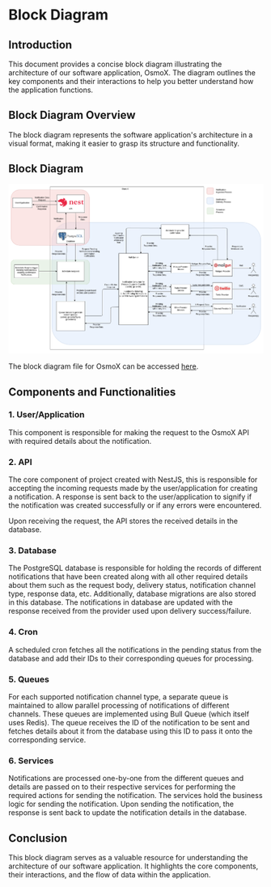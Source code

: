 # Block Diagram

## Introduction

This document provides a concise block diagram illustrating the architecture of our software application, OsmoX. The diagram outlines the key components and their interactions to help you better understand how the application functions.

## Block Diagram Overview

The block diagram represents the software application's architecture in a visual format, making it easier to grasp its structure and functionality.

## Block Diagram

![Block Diagram](./assets/OsmoX-block-diagram.png)

The block diagram file for OsmoX can be accessed [here](./assets/OsmoX-block-diagram.drawio).

## Components and Functionalities

### 1. User/Application

This component is responsible for making the request to the OsmoX API with required details about the notification.

### 2. API

The core component of project created with NestJS, this is responsible for accepting the incoming requests made by the user/application for creating a notification. A response is sent back to the user/application to signify if the notification was created successfully or if any errors were encountered.

Upon receiving the request, the API stores the received details in the database.

### 3. Database

The PostgreSQL database is responsible for holding the records of different notifications that have been created along with all other required details about them such as the request body, delivery status, notification channel type, response data, etc. Additionally, database migrations are also stored in this database. The notifications in database are updated with the response received from the provider used upon delivery success/failure.

### 4. Cron

A scheduled cron fetches all the notifications in the pending status from the database and add their IDs to their corresponding queues for processing.

### 5. Queues

For each supported notification channel type, a separate queue is maintained to allow parallel processing of notifications of different channels. These queues are implemented using Bull Queue (which itself uses Redis). The queue receives the ID of the notification to be sent and fetches details about it from the database using this ID to pass it onto the corresponding service.

### 6. Services

Notifications are processed one-by-one from the different queues and details are passed on to their respective services for performing the required actions for sending the notification. The services hold the business logic for sending the notification. Upon sending the notification, the response is sent back to update the notification details in the database.

## Conclusion

This block diagram serves as a valuable resource for understanding the architecture of our software application. It highlights the core components, their interactions, and the flow of data within the application.
